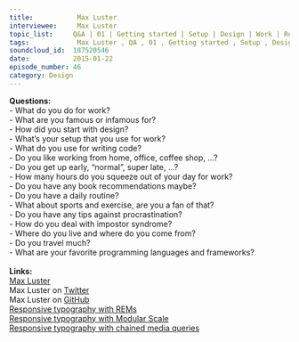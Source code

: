 ```yaml
--- 
title:           Max Luster 
interviewee:     Max Luster 
topic_list:     Q&A | 01 | Getting started | Setup | Design | Work | Routine | Exercise | Procrastination | Impostor syndrome | Programming languages
tags:            Max Luster , QA , 01 , Getting started , Setup , Design , Work , Routine , Exercise , Procrastination , Impostor syndrome , Programming languages
soundcloud_id:  187520546
date:           2015-01-22
episode_number: 46
category: Design
---
```


<p class="show_notes_display"><b>Questions:</b><br>- What do you do for work?<br>- What are you famous or infamous for?<br>- How did you start with design?<br>- What’s your setup that you use for work?<br>- What do you use for writing code?<br>- Do you like working from home, office, coffee shop, …?<br>- Do you get up early, “normal”, super late, …?<br>- How many hours do you squeeze out of your day for work?<br>- Do you have any book recommendations maybe?<br>- Do you have a daily routine?<br>- What about sports and exercise, are you a fan of that?<br>- Do you have any tips against procrastination?<br>- How do you deal with impostor syndrome?<br>- Where do you live and where do you come from?<br>- Do you travel much?<br>- What are your favorite programming languages and frameworks?<br><br><b>Links:</b><br><a rel="nofollow" target="_blank" href="http://www.maxluster.com/">Max Luster</a><br>Max Luster on <a rel="nofollow" target="_blank" href="https://twitter.com/maxluster">Twitter</a><br>Max Luster on <a rel="nofollow" target="_blank" href="https://github.com/maxluster">GitHub</a><br><a rel="nofollow" target="_blank" href="https://bugsnag.com/blog/responsive-typography-with-rems">Responsive typography with REMs</a><br><a rel="nofollow" target="_blank" href="https://bugsnag.com/blog/responsive-typography-with-modular-scale">Responsive typography with Modular Scale</a><br><a rel="nofollow" target="_blank" href="https://bugsnag.com/blog/responsive-typography-with-chained-media-queries">Responsive typography with chained media queries</a></p>
